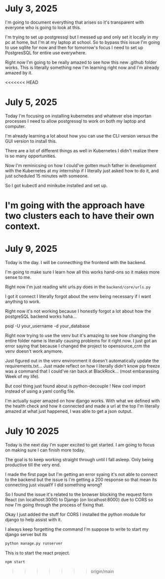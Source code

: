 # July 3, 2025

I'm going to document everything that arises so it's transparent 
with everyone who is going to look at this.

I'm trying to set up postgressql but I messed up and only set it locally in my pc at home, but I'm at my laptop at school. So to bypass this issue I'm going to use sqllite for now and then for tomorrow's focus I need to set up PostgresSQL for entire use everywhere.

Right now I'm going to be really amazed to see how this new .github folder works. This is literally something new I'm learning right now and I'm already amazed by it.

<<<<<<< HEAD
# July 5, 2025

Today I'm focusing on installing kubernetes and whatever else importan processes I need to allow postgressql to work on both my laptop and computer.

I'm already learning a lot about how you can use the CLI version versus the GUI version to install this. 

There are a lot of different things as well in Kubernetes I didn't realize there is so many opportunities.

Now I'm reminicsing on how I could've gotten much father in development with the Kubernetes at my internship if I literally just asked how to do it, and just scheduled 15 minutes with someone. 

So I got kubectl and minikube installed and set up.

I'm going with the approach have two clusters each to have their own context.
=======
# July 9, 2025

Today is the day. I will be connecthing the frontend with the backend.

I'm going to make sure I learn how all this works hand-ons so it makes more sense to me.

Right now I'm just reading wht urls.py does in the `backend/core/urls.py`

I got it connect I literally forgot about the venv being necessary if I want anything to work.

Right now it's not working because I honestly forgot a lot about how the postgreSQL backend works haha...

psql -U your_username -d your_database

Right now trying to use the venv but it's amazing to see how changing the entire folder name is literally causing problems for it right now. I just got an error saying that because I changed the project to opensource_crm the venv doesn't work anymore.

Just figured out in the venv environment it doesn't automatically update the requirements.txt... Just made reflect on how I literally didn't know pip freeze was a command that I could've ran back at BlackRock... (most embarassing Week of my life).

But cool thing just found about is python-decouple ! New cool import instead of using a yaml config file.

I'm actually super amazed on how django works. With what we defined with the health check and how it connected and made a url at the top I'm literally amazed at what just happened, I was able to get a json output.

# July 10 2025

Today is the next day I'm super excited to get started. I am going to focus on making sure I can finish more today.

The goal is to keep working straight through until I fall asleep. Only being productive till the very end.

I made the first page but I'm getting an error syaing it's not able to connect to the backend but the issue is I'm getting a 200 response so that mean its connecting just visuallY I did something wrong?

So I found the issue it's related to the browser blocking the request form React (on localhost:3000) to Django (on localhost:8000) due to CORS so now I'm going through the process of fixing that.

Okay I just added the stuff for CORS I installed the python module for django to help assist with it.

I always keep forgetting the command I'm suppose to write to start my django server but its

```bash
python manage.py runserver
```

This is to start the react project.

```bash
npm start
```
>>>>>>> origin/main
